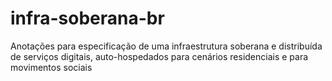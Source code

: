 # infra-soberana-br
Anotações para especificação de uma infraestrutura soberana e distribuída de serviços digitais, auto-hospedados para cenários residenciais e para movimentos sociais

